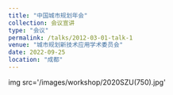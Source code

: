 ```yaml
---
title: "中国城市规划年会"
collection: 会议宣讲
type: "会议"
permalink: /talks/2012-03-01-talk-1
venue: "城市规划新技术应用学术委员会"
date: 2022-09-25
location: "成都"
---
```

img src='/images/workshop/2020SZU(750).jpg'
